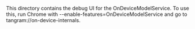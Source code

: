 This directory contains the debug UI for the OnDeviceModelService. To use this,
run Chrome with --enable-features=OnDeviceModelService and go to
tangram://on-device-internals.
